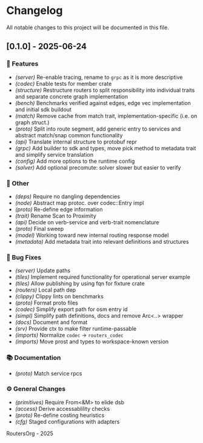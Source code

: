 # Changelog

All notable changes to this project will be documented in this file.

## [0.1.0] - 2025-06-24

### 🚀 Features

- *(server)* Re-enable tracing, rename to `grpc` as it is more descriptive
- *(codec)* Enable tests for member crate
- *(structure)* Restructure routers to split responsibility into individual traits and separate concrete graph implementation
- *(bench)* Benchmarks verified against edges, edge vec implementation and initial sdk buildout
- *(match)* Remove cache from match trait, implementation-specific (i.e. on graph struct.)
- *(proto)* Split into route segment, add generic entry to services and abstract match/snap common functionality
- *(api)* Translate internal structure to protobuf repr
- *(grpc)* Add builder to sdk and types, move pick method to metadata trait and simplify service translation
- *(config)* Add more options to the runtime config
- *(solver)* Add optional precomute: solver slower but easier to verify

### 💼 Other

- *(deps)* Require no dangling dependencies
- *(node)* Abstract map protoc. over codec::Entry impl
- *(proto)* Re-define edge information
- *(trait)* Rename Scan to Proximity
- *(api)* Decide on verb-service and verb-trait nomenclature
- *(proto)* Final sweep
- *(model)* Working toward new internal routing response model
- *(metadata)* Add metadata trait into relevant definitions and structures

### 🐛 Bug Fixes

- *(server)* Update paths
- *(tiles)* Implement required functionality for operational server example
- *(tiles)* Allow publishing by using fqn for fixture crate
- *(routers)* Local path dep
- *(clippy)* Clippy lints on benchmarks
- *(proto)* Format proto files
- *(codec)* Simplify export path for osm entry id
- *(simpl)* Simplify path definitions, docs and remove Arc<..> wrapper
- *(docs)* Document and format
- *(srv)* Provide ctx to make filter runtime-passable
- *(imports)* Normalize `codec` -> `routers_codec`
- *(imports)* Move prost and types to workspace-known version

### 📚 Documentation

- *(proto)* Match service rpcs

### ⚙️ General Changes

- *(primitives)* Require From<&M> to elide dsb
- *(access)* Derive accessablility checks
- *(proto)* Re-define costing heuristics
- *(cfg)* Staged configurations with adapters

RoutersOrg - 2025
